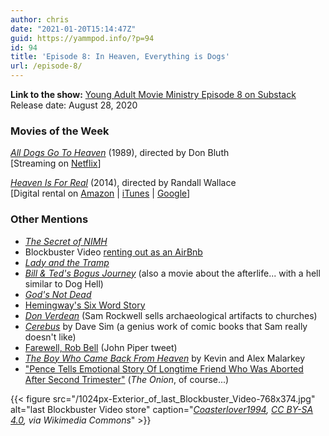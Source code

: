 ```yaml
---
author: chris
date: "2021-01-20T15:14:47Z"
guid: https://yammpod.info/?p=94
id: 94
title: 'Episode 8: In Heaven, Everything is Dogs'
url: /episode-8/
---
```

**Link to the show:** [Young Adult Movie Ministry Episode 8 on Substack](https://yammpod.substack.com/p/episode-8-in-heaven-everything-is)  
Release date: August 28, 2020

### Movies of the Week

_[All Dogs Go To Heaven](https://www.imdb.com/title/tt0096787/)_ (1989), directed by Don Bluth  
[Streaming on [Netflix](https://www.netflix.com/watch/60004232)]  
  
_[Heaven Is For Real](https://www.imdb.com/title/tt1929263/)_ (2014), directed by Randall Wallace  
[Digital rental on [Amazon](https://amzn.to/3qvBwzo) | [iTunes](https://itunes.apple.com/us/movie/heaven-is-for-real/id854037478) | [Google](https://play.google.com/store/movies/details?id=z4u72-xqTq4)]

### Other Mentions

  * _[The Secret of NIMH](https://www.imdb.com/title/tt0084649/)_
  * Blockbuster Video [renting out as an AirBnb](https://www.airbnb.com/rooms/44577127)
  * _[Lady and the Tramp](https://www.imdb.com/title/tt8096832/)_
  * [_Bill & Ted's Bogus Journey_](https://www.imdb.com/title/tt0101452/) (also a movie about the afterlife... with a hell similar to Dog Hell)
  * _[God's Not Dead](https://www.imdb.com/title/tt2528814/)_
  * [Hemingway's Six Word Story](https://en.wikipedia.org/wiki/For_sale:_baby_shoes,_never_worn)
  * _[Don Verdean](https://www.imdb.com/title/tt3534282/)_ (Sam Rockwell sells archaeological artifacts to churches)
  * _[Cerebus](https://en.wikipedia.org/wiki/Cerebus_the_Aardvark)_ by Dave Sim (a genius work of comic books that Sam really doesn't like)
  * [Farewell, Rob Bell](https://twitter.com/johnpiper/status/41590656421863424?lang=en) (John Piper tweet)
  * _[The Boy Who Came Back From Heaven](https://en.wikipedia.org/wiki/The_Boy_Who_Came_Back_from_Heaven)_ by Kevin and Alex Malarkey
  * ["Pence Tells Emotional Story Of Longtime Friend Who Was Aborted After Second Trimester"](https://politics.theonion.com/pence-tells-emotional-story-of-longtime-friend-who-was-1819579044) (_The Onion_, of course...)


{{< figure src="/1024px-Exterior_of_last_Blockbuster_Video-768x374.jpg" alt="last Blockbuster Video store" 
caption="_[Coasterlover1994](https://commons.wikimedia.org/wiki/File:Exterior_of_last_Blockbuster_Video.jpg), [CC BY-SA 4.0](https://creativecommons.org/licenses/by-sa/4.0), via Wikimedia Commons_" >}}